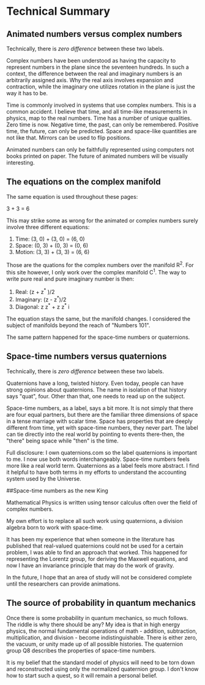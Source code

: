 # Technical Summary

<a name="an_v_cn"></a>
## Animated numbers versus complex numbers 

Technically, there is _zero difference_ between these two labels.

Complex numbers have been understood as having the capacity to represent
numbers in the plane since the seventeen hundreds.  In such a context, the
difference between the real and imaginary numbers is an arbitrarily assigned
axis.  Why the real axis involves expansion and contraction, while the
imaginary one utilizes rotation in the plane is just the way it has to be.

Time is commonly involved in systems that use complex numbers.  This is a
common accident.  I believe that time, and all time-like measurements in
physics, map to the real numbers.  Time has a number of unique qualities.  Zero
time is now.  Negative time, the past, can only be remembered.  Positive time,
the future, can only be predicted.  Space and space-like quantities are not
like that.  Mirrors can be used to flip positions.

Animated numbers can only be faithfully represented using computers not books
printed on paper.  The future of animated numbers will be visually interesting.

<a name="equations"></a>
## The equations on the complex manifold

The same equation is used throughout these pages:

3 + 3 = 6

This may strike some as wrong for the animated or complex numbers surely
involve three different equations:

1. Time: (3, 0) + (3, 0) = (6, 0)
1. Space: (0, 3) + (0, 3) = (0, 6)
1. Motion: (3, 3) + (3, 3) = (6, 6)

Those are the quations for the complex numbers over the manifold R<sup>2</sup>.
For this site however, I only work over the complex manifold C<sup>1</sup>.
The way to write pure real and pure imaginary number is then:

1. Real: (z + z<sup>\*</sup> )/2
1. Imaginary: (z - z<sup>\*</sup>)/2
1. Diagonal: z z<sup>\*</sup> + z z<sup>\*</sup> i

The equation stays the same, but the manifold changes. I considered the subject
of manifolds beyond the reach of "Numbers 101".

The same pattern happened for the space-time numbers or quaternions.

## <a name="stn_v_q"></a>Space-time numbers versus quaternions

Technically, there is _zero difference_ between these two labels.

Quaternions have a long, twisted history.  Even today, people can have strong 
opinions about quaternions.  The name in isolation of that history says "quat", 
four.  Other than that, one needs to read up on the subject.

Space-time numbers, as a label, says a bit more.  It is not simply that there 
are four equal partners, but there are the familiar three dimensions of space 
in a tense marriage with scalar time.  Space has properties that are deeply 
different from time, yet with space-time numbers, they never part.  The label 
can tie directly into the real world by pointing to events there-then, the 
"there" being space while "then" is the time.

Full disclosure: I own quaternions.com so the label quaternions is important to 
me.  I now use both words interchangeably.  Space-time numbers feels more like 
a real world term.  Quaternions as a label feels more abstract.  I find it 
helpful to have both terms in my efforts to understand the accounting system 
used by the Universe.

##Space-time numbers as the new King

Mathematical Physics is written using tensor calculus often over the field of 
complex numbers.

My own effort is to replace all such work using quaternions, a division algebra 
born to work with space-time.

It has been my experience that when someone in the literature has published 
that real-valued quaternions could not be used for a certain problem, I was 
able to find an approach that worked. This happened for representing the 
Lorentz group, for deriving the Maxwell equations, and now I have an invariance 
principle that may do the work of gravity.

In the future, I hope that an area of study will not be considered complete 
until the researchers can provide animations.

## The source of probability in quantum mechanics

Once there is some probability in quantum mechanics, so much follows. The 
riddle is why there should be any? My idea is that in high energy physics, the 
normal fundamental operations of math - addition, subtraction, multiplication, 
and division - become indistinguishable. There is either zero, the vacuum, or 
unity made up of all possible histories. The quaternion group Q8 describes the 
properties of space-time numbers.

It is my belief that the standard model of physics will need to be torn down 
and reconstructed using only the normalized quaternion group. I don't know how 
to start such a quest, so it will remain a personal belief.

